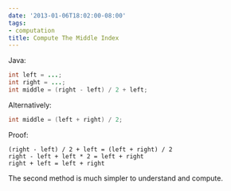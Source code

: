 ```yaml
---
date: '2013-01-06T18:02:00-08:00'
tags:
- computation
title: Compute The Middle Index
---
```


Java:

```java
int left = ...;
int right = ...;
int middle = (right - left) / 2 + left;
```

Alternatively:

```java
int middle = (left + right) / 2;
```

Proof:

```
(right - left) / 2 + left = (left + right) / 2
right - left + left * 2 = left + right
right + left = left + right 
```

The second method is much simpler to understand and compute.
